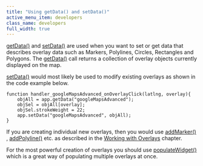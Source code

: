 ```yaml
---
title: "Using getData() and setData()"
active_menu_item: developers
class_name: developers
full_width: true
---
```



[getData()](../../../scripting-apis/client-api/widget-data-state-manipulation/getdata) and [setData()](../../../scripting-apis/client-api/widget-data-state-manipulation/setdata) are used when you want to set or get data that describes overlay data such as Markers, Polylines, Circles, Rectangles and Polygons. The [getData()](../../../scripting-apis/client-api/widget-data-state-manipulation/getdata) call returns a collection of overlay objects currently displayed on the map.

[setData()](../../../scripting-apis/client-api/widget-data-state-manipulation/setdata) would most likely be used to modify existing overlays as shown in the code example below.

    function handler_googleMapsAdvanced_onOverlayClick(latlng, overlay){
        objAll = app.getData("googleMapsAdvanced");
        objSel = objAll[overlay];
        objSel.strokeWeight = 22;
        app.setData("googleMapsAdvanced", objAll);
    }
   

If you are creating individual new overlays, then you would use [addMarker()](../../../scripting-apis/client-api/widget-object-functions/advanced-maps/addmarker) , [addPolyline()](../../../scripting-apis/client-api/widget-object-functions/advanced-maps/addpolyline) etc. as described in the [Working with Overlays](working-with-overlays/) chapter.

For the most powerful creation of overlays you should use [populateWidget()](using-populatewidget) which is a great way of populating multiple overlays at once.


